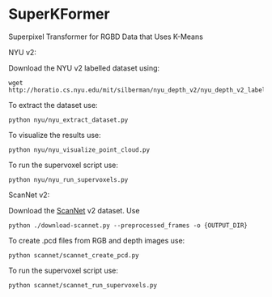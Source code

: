 # SuperKFormer
Superpixel Transformer for RGBD Data that Uses K-Means

NYU v2:

Download the NYU v2 labelled dataset using:

```
wget http://horatio.cs.nyu.edu/mit/silberman/nyu_depth_v2/nyu_depth_v2_labeled.mat
```
To extract the dataset use:
```
python nyu/nyu_extract_dataset.py
```

To visualize the results use:
```
python nyu/nyu_visualize_point_cloud.py
```

To run the supervoxel script use:
```
python nyu/nyu_run_supervoxels.py
``` 

ScanNet v2:

Download the [ScanNet](http://www.scan-net.org/) v2 dataset. Use 

```
python ./download-scannet.py --preprocessed_frames -o {OUTPUT_DIR}
```

To create .pcd files from RGB and depth images use:
```
python scannet/scannet_create_pcd.py
```

To run the supervoxel script use:
```
python scannet/scannet_run_supervoxels.py
``` 
